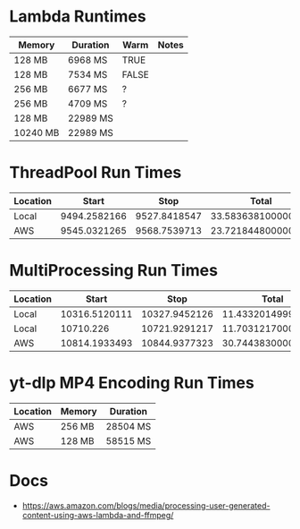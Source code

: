 # Lambda Runtimes

| Memory | Duration | Warm  | Notes  |
| ------ | -------- | ----- |------- |
| 128 MB | 6968 MS  | TRUE  |        |
| 128 MB | 7534 MS  | FALSE |        |
| 256 MB | 6677 MS  | ?     |        |
| 256 MB | 4709 MS  | ?     |        |
| 128 MB | 22989 MS |       |        |
| 10240 MB | 22989 MS |       |        |

# ThreadPool Run Times

| Location | Start | Stop | Total |
| -------- | ----- | ---- | ----- |
| Local | 9494.2582166 | 9527.8418547 | 33.583638100000826 |
| AWS | 9545.0321265 | 9568.7539713 | 23.721844800000326 |

# MultiProcessing Run Times

| Location | Start | Stop | Total |
| -------- | ----- | ---- | ----- |
| Local | 10316.5120111 | 10327.9452126 | 11.433201499999996 |
| Local | 10710.226 | 10721.9291217 | 11.703121700000338 |
| AWS | 10814.1933493 | 10844.9377323 | 30.744383000001108 |

# yt-dlp MP4 Encoding Run Times

| Location | Memory | Duration |
| - | - | - |
| AWS | 256 MB | 28504 MS |
| AWS | 128 MB | 58515 MS |


# Docs
- https://aws.amazon.com/blogs/media/processing-user-generated-content-using-aws-lambda-and-ffmpeg/
